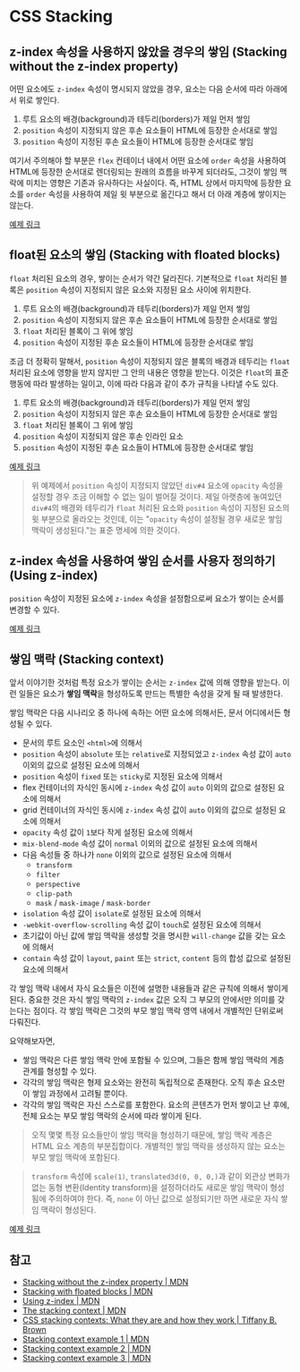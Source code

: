 # CSS Stacking

## z-index 속성을 사용하지 않았을 경우의 쌓임 (Stacking without the z-index property)

어떤 요소에도 `z-index` 속성이 명시되지 않았을 경우, 요소는 다음 순서에 따라 아래에서 위로 쌓인다.

1. 루트 요소의 배경(background)과 테두리(borders)가 제일 먼저 쌓임
2. `position` 속성이 지정되지 않은 후손 요소들이 HTML에 등장한 순서대로 쌓임
3. `position` 속성이 지정된 후손 요소들이 HTML에 등장한 순서대로 쌓임

여기서 주의해야 할 부분은 `flex` 컨테이너 내에서 어떤 요소에 `order` 속성을 사용하여 HTML에 등장한 순서대로 렌더링되는 원래의 흐름을 바꾸게 되더라도, 그것이 쌓임 맥락에 미치는 영향은 기존과 유사하다는 사실이다. 즉, HTML 상에서 마지막에 등장한 요소를 `order` 속성을 사용하여 제일 윗 부분으로 옮긴다고 해서 더 아래 계층에 쌓이지는 않는다.

[예제 링크](https://codepen.io/chayeoi/pen/BePbxM?&editable=true)

## float된 요소의 쌓임 (Stacking with floated blocks)

`float` 처리된 요소의 경우, 쌓이는 순서가 약간 달라진다. 기본적으로 `float` 처리된 블록은 `position` 속성이 지정되지 않은 요소와 지정된 요소 사이에 위치한다.

1. 루트 요소의 배경(background)과 테두리(borders)가 제일 먼저 쌓임
2. `position` 속성이 지정되지 않은 후손 요소들이 HTML에 등장한 순서대로 쌓임
3. `float` 처리된 블록이 그 위에 쌓임
4. `position` 속성이 지정된 후손 요소들이 HTML에 등장한 순서대로 쌓임

조금 더 정확히 말해서, `position` 속성이 지정되지 않은 블록의 배경과 테두리는 `float` 처리된 요소에 영향을 받지 않지만 그 안의 내용은 영향을 받는다. 이것은 `float`의 표준 행동에 따라 발생하는 일이고, 이에 따라 다음과 같이 추가 규칙을 나타낼 수도 있다.

1. 루트 요소의 배경(background)과 테두리(borders)가 제일 먼저 쌓임
2. `position` 속성이 지정되지 않은 후손 요소들이 HTML에 등장한 순서대로 쌓임
3. `float` 처리된 블록이 그 위에 쌓임
4. `position` 속성이 지정되지 않은 후손 인라인 요소
5. `position` 속성이 지정된 후손 요소들이 HTML에 등장한 순서대로 쌓임

[예제 링크](https://codepen.io/chayeoi/pen/vwaPrj?&editable=true)

> 위 예제에서 `position` 속성이 지정되지 않았던 `div#4` 요소에 `opacity` 속성을 설정할 경우 조금 이해할 수 없는 일이 벌어질 것이다. 제일 아랫층에 놓여있던 `div#4`의 배경와 테두리가 `float` 처리된 요소와 `position` 속성이 지정된 요소의 윗 부분으로 올라오는 것인데, 이는 "`opacity` 속성이 설정될 경우 새로운 쌓임 맥락이 생성된다."는 표준 명세에 의한 것이다.

## z-index 속성을 사용하여 쌓임 순서를 사용자 정의하기 (Using z-index)

`position` 속성이 지정된 요소에 `z-index` 속성을 설정함으로써 요소가 쌓이는 순서를 변경할 수 있다.

[예제 링크](https://codepen.io/chayeoi/pen/NVBJzV?&editable=true)

## 쌓임 맥락 (Stacking context)

앞서 이야기한 것처럼 특정 요소가 쌓이는 순서는 `z-index` 값에 의해 영향을 받는다. 이런 일들은 요소가 **쌓임 맥락**을 형성하도록 만드는 특별한 속성을 갖게 될 때 발생한다.

쌓임 맥락은 다음 시나리오 중 하나에 속하는 어떤 요소에 의해서든, 문서 어디에서든 형성될 수 있다.

- 문서의 루트 요소인 `<html>`에 의해서
- `position` 속성이 `absolute` 또는 `relative`로 지정되었고 `z-index` 속성 값이 `auto` 이외의 값으로 설정된 요소에 의해서
- `position` 속성이 `fixed` 또는 `sticky`로 지정된 요소에 의해서
- flex 컨테이너의 자식인 동시에 `z-index` 속성 값이 `auto` 이외의 값으로 설정된 요소에 의해서
- grid 컨테이너의 자식인 동시에 `z-index` 속성 값이 `auto` 이외의 값으로 설정된 요소에 의해서
- `opacity` 속성 값이 `1`보다 작게 설정된 요소에 의해서
- `mix-blend-mode` 속성 값이 `normal` 이외의 값으로 설정된 요소에 의해서
- 다음 속성들 중 하나가 `none` 이외의 값으로 설정된 요소에 의해서
  - `transform`
  - `filter`
  - `perspective`
  - `clip-path`
  - `mask` / `mask-image` / `mask-border`
- `isolation` 속성 값이 `isolate`로 설정된 요소에 의해서
- `-webkit-overflow-scrolling` 속성 값이 `touch`로 설정된 요소에 의해서
- 초기값이 아닌 값에 쌓임 맥락을 생성할 것을 명시한 `will-change` 값을 갖는 요소에 의해서
- `contain` 속성 값이 `layout`, `paint` 또는 `strict`, `content` 등의 합성 값으로 설정된 요소에 의해서

각 쌓임 맥락 내에서 자식 요소들은 이전에 설명한 내용들과 같은 규칙에 의해서 쌓이게 된다. 중요한 것은 자식 쌓임 맥락의 `z-index` 값은 오직 그 부모의 안에서만 의미를 갖는다는 점이다. 각 쌓임 맥락은 그것의 부모 쌓임 맥락 영역 내에서 개별적인 단위로써 다뤄진다.

요약해보자면,

- 쌓임 맥락은 다른 쌓임 맥락 안에 포함될 수 있으며, 그들은 함께 쌓임 맥락의 계층 관계를 형성할 수 있다.
- 각각의 쌓임 맥락은 형제 요소와는 완전히 독립적으로 존재한다. 오직 후손 요소만이 쌓임 과정에서 고려될 뿐이다.
- 각각의 쌓임 맥락은 자신 스스로를 포함한다. 요소의 콘텐츠가 먼저 쌓이고 난 후에, 전체 요소는 부모 쌓임 맥락의 순서에 따라 쌓이게 된다.

> 오직 몇몇 특정 요소들만이 쌓임 맥락을 형성하기 때문에, 쌓임 맥락 계층은 HTML 요소 계층의 부분집합이다. 개별적인 쌓임 맥락을 생성하지 않는 요소는 부모 쌓임 맥락에 포함된다.

> `transform` 속성에 `scale(1)`, `translated3d(0, 0, 0,)`과 같이 외관상 변화가 없는 동형 변환(Identity transform)을 설정하더라도 새로운 쌓임 맥락이 형성됨에 주의하여야 한다. 즉, `none` 이 아닌 값으로 설정되기만 하면 새로운 자식 쌓임 맥락이 형성된다.

[예제 링크](https://codepen.io/chayeoi/pen/VOBRBQ?&editable=true)

## 참고

* [Stacking without the z-index property | MDN](https://developer.mozilla.org/en-US/docs/Web/CSS/CSS_Positioning/Understanding_z_index/Stacking_without_z-index)
* [Stacking with floated blocks | MDN](https://developer.mozilla.org/en-US/docs/Web/CSS/CSS_Positioning/Understanding_z_index/Stacking_and_float)
* [Using z-index | MDN](https://developer.mozilla.org/en-US/docs/Web/CSS/CSS_Positioning/Understanding_z_index/Adding_z-index)
* [The stacking context | MDN](https://developer.mozilla.org/en-US/docs/Web/CSS/CSS_Positioning/Understanding_z_index/The_stacking_context)
* [CSS stacking contexts: What they are and how they work | Tiffany B. Brown](https://tiffanybbrown.com/2015/09/css-stacking-contexts-wtf/index.html#fn:1)
* [Stacking context example 1 | MDN](https://developer.mozilla.org/en-US/docs/Web/CSS/CSS_Positioning/Understanding_z_index/Stacking_context_example_1)
* [Stacking context example 2 | MDN](https://developer.mozilla.org/en-US/docs/Web/CSS/CSS_Positioning/Understanding_z_index/Stacking_context_example_2)
* [Stacking context example 3 | MDN](https://developer.mozilla.org/en-US/docs/Web/CSS/CSS_Positioning/Understanding_z_index/Stacking_context_example_3)
